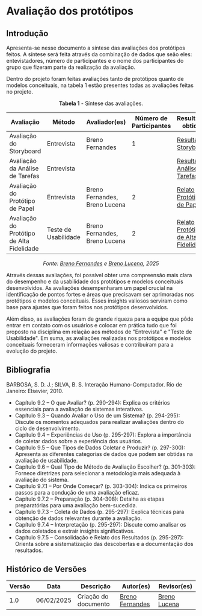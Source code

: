 # Avaliação dos protótipos

## Introdução
Apresenta-se nesse documento a síntese das avaliações dos protótipos feitos. A síntese será feita através da combinação de dados que seão eles: entevistadores, número de participantes e o nome dos participantes do grupo que fizeram parte da realização da avaliação.

Dentro do projeto foram feitas avaliações tanto de protótipos quanto de modelos conceituais, na tabela 1 estão presentes todas as avaliações feitas no projeto.

<center>

**Tabela 1** - Síntese das avaliações.

| Avaliação                                 | Método              | Avaliador(es) | Número de Participantes | Resultados obtidos                                                                                                    |
| ----------------------------------------- | ------------------- | ------------- | ----------------------- | -------------------------------------------------------------------------------------------------------------------- |
| Avaliação do Storyboard                   | Entrevista         |      Breno Fernandes         |           1              | [Resultado Storyboard](../design_avaliacao_desenvolvimento/nivel01/storyboard/relato_resultado.md)         |
| Avaliação da Análise de Tarefas           | Entrevista         |               |                         | [Resultado Análise de Tarefas](../design_avaliacao_desenvolvimento/nivel01/analise_de_tarefas/relato_resultado.md) |
| Avaliação do Protótipo de Papel           | Entrevista         |       Breno Fernandes, Breno Lucena        |           2              | [Relato Protótipo de Papel](../design_avaliacao_desenvolvimento/nivel02/relato_resultado_prototipo_papel.md)     |
| Avaliação do Protótipo de Alta Fidelidade | Teste de Usabilidade |      Breno Fernandes, Breno Lucena         |            2             | [Relato Protótipo de Alta Fidelidade](../design_avaliacao_desenvolvimento/nivel03/relato_resultado_prototipo_alta_fidelidade.md) |


_Fonte: [Breno Fernandes](https://github.com/Brenofrds) e [Breno Lucena](https://github.com/BrenoLUCO), 2025_

</center>

Através dessas avaliações, foi possível obter uma compreensão mais clara do desempenho e da usabilidade dos protótipos e modelos conceituais desenvolvidos. As avaliações desempenharam um papel crucial na identificação de pontos fortes e áreas que precisavam ser aprimoradas nos protótipos e modelos conceituais. Esses insights valiosos serviram como base para ajustes que foram feitos nos protótipos desenvolvidos.

Além disso, as avaliações foram de grande riqueza para a equipe que pôde entrar em contato com os usuários e colocar em prática tudo que foi proposto na disciplina em relação aos métodos de "Entrevista" e "Teste de Usabilidade". Em suma, as avaliações realizadas nos protótipos e modelos conceituais forneceram informações valiosas e contribuíram para a evolução do projeto. 

## Bibliografia

BARBOSA, S. D. J.; SILVA, B. S. Interação Humano-Computador. Rio de Janeiro: Elsevier, 2010.

- Capítulo 9.2 – O que Avaliar? (p. 290-294): Explica os critérios essenciais para a avaliação de sistemas interativos.
- Capítulo 9.3 – Quando Avaliar o Uso de um Sistema? (p. 294-295): Discute os momentos adequados para realizar avaliações dentro do ciclo de desenvolvimento.
- Capítulo 9.4 – Experiências de Uso (p. 295-297): Explora a importância de coletar dados sobre a experiência dos usuários.
- Capítulo 9.5 – Que Tipos de Dados Coletar e Produzir? (p. 297-300): Apresenta as diferentes categorias de dados que podem ser obtidas na avaliação de usabilidade.
- Capítulo 9.6 – Qual Tipo de Método de Avaliação Escolher? (p. 301-303): Fornece diretrizes para selecionar a metodologia mais adequada à avaliação do sistema.
- Capítulo 9.7.1 – Por Onde Começar? (p. 303-304): Indica os primeiros passos para a condução de uma avaliação eficaz.
- Capítulo 9.7.2 – Preparação (p. 304-308): Detalha as etapas preparatórias para uma avaliação bem-sucedida.
- Capítulo 9.7.3 – Coleta de Dados (p. 295-297): Explica técnicas para obtenção de dados relevantes durante a avaliação.
- Capítulo 9.7.4 – Interpretação (p. 295-297): Discute como analisar os dados coletados e extrair insights significativos.
- Capítulo 9.7.5 – Consolidação e Relato dos Resultados (p. 295-297): Orienta sobre a sistematização das descobertas e a documentação dos resultados.

## Histórico de Versões

| Versão |    Data    |                Descrição                 |                    Autor(es)                     |                 Revisor(es)                  |
| ------ | ---------- | ------------------------------------------- | ------------------------------------------------ | ------------------------------------------- |
| 1.0  | 06/02/2025 | Criação do documento | [Breno Fernandes](https://github.com/Brenofrds) | [Breno Lucena](https://github.com/BrenoLUCO) |
